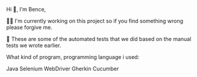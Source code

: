 Hi 👋, I'm Bence,

👨‍💻 I'm currently working on this project so if you find something wrong please forgive me.

📝 These are some of the automated tests that we did based on the manual tests we wrote earlier.

What kind of program, programming language i used:

Java
Selenium WebDriver
Gherkin
Cucumber
